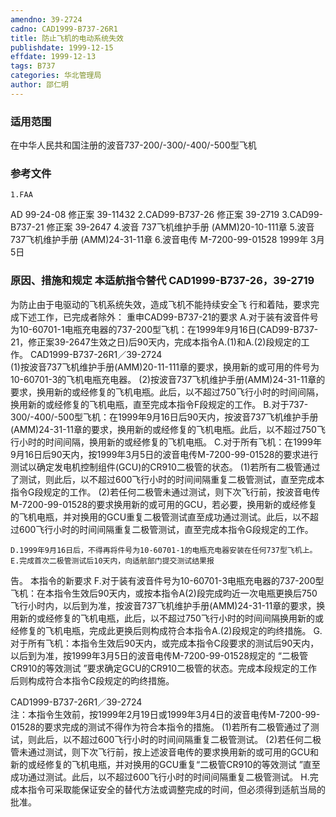 ```yaml
---
amendno: 39-2724
cadno: CAD1999-B737-26R1
title: 防止飞机的电动系统失效
publishdate: 1999-12-15
effdate: 1999-12-13
tags: B737
categories: 华北管理局
author: 邵仁明
---
```


### 适用范围 
在中华人民共和国注册的波音737-200/-300/-400/-500型飞机

<!--more-->
### 参考文件
    1.FAA 
AD 99-24-08 修正案 39-11432 
    2.CAD99-B737-26 修正案 39-2719 
    3.CAD99-B737-21 修正案 39-2647 
    4.波音 
737飞机维护手册 (AMM)20-10-111章
    5.波音 
737飞机维护手册 (AMM)24-31-11章
    6.波音电传 M-7200-99-01528  1999年 3月 5日

### 原因、措施和规定 本适航指令替代 CAD1999-B737-26，39-2719
为防止由于电驱动的飞机系统失效，造成飞机不能持续安全飞
行和着陆，要求完成下述工作，已完成者除外：     重申CAD99-B737-21的要求 
    A.对于装有波音件号为10-60701-1电瓶充电器的737-200型飞机：在1999年9月16日(CAD99-B737-21，修正案39-2647生效之日)后90天内，完成本指令A.(1)和A.(2)段规定的工作。 
  CAD1999-B737-26R1／39-2724   
     (1)按波音737飞机维护手册(AMM)20-11-111章的要求，换用新的或可用的件号为10-60701-3的飞机电瓶充电器。 
     (2)按波音737飞机维护手册(AMM)24-31-11章的要求，换用新的或经修复的飞机电瓶。此后，以不超过750飞行小时的时间间隔，换用新的或经修复的飞机电瓶，直至完成本指令F段规定的工作。 
B.对于737-300/-400/-500型飞机：在1999年9月16日后90天内，按波音737飞机维护手册(AMM)24-31-11章的要求，换用新的或经修复的飞机电瓶。此后，以不超过750飞行小时的时间间隔，换用新的或经修复的飞机电瓶。 
    C.对于所有飞机：在1999年9月16日后90天内，按1999年3月5日的波音电传M-7200-99-01528的要求进行测试以确定发电机控制组件(GCU)的CR910二极管的状态。 
     (1)若所有二极管通过了测试，则此后，以不超过600飞行小时的时间间隔重复二极管测试，直至完成本指令G段规定的工作。 
     (2)若任何二极管未通过测试，则下次飞行前，按波音电传M-7200-99-01528的要求换用新的或可用的GCU，若必要，换用新的或经修复的飞机电瓶，并对换用的GCU重复二极管测试直至成功通过测试。此后，以不超过600飞行小时的时间间隔重复二极管测试，直至完成本指令G段规定的工作。 

    D.1999年9月16日后，不得再将件号为10-60701-1的电瓶充电器安装在任何737型飞机上。 
    E.完成首次二极管测试后10天内，向适航部门提交测试结果报
告。     本指令的新要求 
    F.对于装有波音件号为10-60701-3电瓶充电器的737-200型飞机：在本指令生效后90天内，或按本指令A(2)段完成昀近一次电瓶更换后750飞行小时内，以后到为准，按波音737飞机维护手册(AMM)24-31-11章的要求，换用新的或经修复的飞机电瓶，此后，以不超过750飞行小时的时间间隔换用新的或经修复的飞机电瓶，完成此更换后则构成符合本指令A.(2)段规定的昀终措施。
    G.对于所有飞机：本指令生效后90天内，或完成本指令C段要求的测试后90天内，以后到为准，按1999年3月5日的波音电传M-7200-99-01528规定的 “二极管CR910的等效测试 ”要求确定GCU的CR910二极管的状态。完成本段规定的工作后则构成符合本指令C段规定的昀终措施。

  CAD1999-B737-26R1／39-2724   
    注：本指令生效前，按1999年2月19日或1999年3月4日的波音电传M-7200-99-01528的要求完成的测试不得作为符合本指令的措施。
     (1)若所有二极管通过了测试，则此后，以不超过600飞行小时的时间间隔重复二极管测试。 
     (2)若任何二极管未通过测试，则下次飞行前，按上述波音电传的要求换用新的或可用的GCU和新的或经修复的飞机电瓶，并对换用的GCU重复“二极管CR910的等效测试 ”直至成功通过测试。此后，以不超过600飞行小时的时间间隔重复二极管测试。 
    H.完成本指令可采取能保证安全的替代方法或调整完成的时间，但必须得到适航当局的批准。

